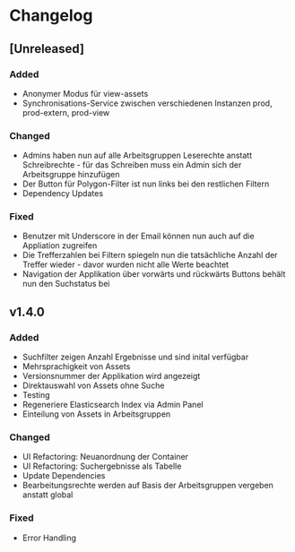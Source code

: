 # Changelog

## [Unreleased]

### Added

- Anonymer Modus für view-assets
- Synchronisations-Service zwischen verschiedenen Instanzen prod, prod-extern, prod-view

### Changed

- Admins haben nun auf alle Arbeitsgruppen Leserechte anstatt Schreibrechte - für das Schreiben muss ein Admin sich der Arbeitsgruppe hinzufügen
- Der Button für Polygon-Filter ist nun links bei den restlichen Filtern
- Dependency Updates

### Fixed

- Benutzer mit Underscore in der Email können nun auch auf die Appliation zugreifen
- Die Trefferzahlen bei Filtern spiegeln nun die tatsächliche Anzahl der Treffer wieder - davor wurden nicht alle Werte beachtet
- Navigation der Applikation über vorwärts und rückwärts Buttons behält nun den Suchstatus bei

## v1.4.0

### Added

- Suchfilter zeigen Anzahl Ergebnisse und sind inital verfügbar
- Mehrsprachigkeit von Assets
- Versionsnummer der Applikation wird angezeigt
- Direktauswahl von Assets ohne Suche
- Testing
- Regeneriere Elasticsearch Index via Admin Panel
- Einteilung von Assets in Arbeitsgruppen

### Changed

- UI Refactoring: Neuanordnung der Container
- UI Refactoring: Suchergebnisse als Tabelle
- Update Dependencies
- Bearbeitungsrechte werden auf Basis der Arbeitsgruppen vergeben anstatt global

### Fixed

- Error Handling
